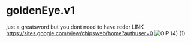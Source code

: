 # goldenEye.v1
just a greatsword but you dont need to have reder
LINK
 https://sites.google.com/view/chipsweb/home?authuser=0
![OIP (4) (1)](https://github.com/chip12618/goldenEye.v1/assets/108143896/0cfc1d83-82f5-4738-ae49-a90508d88d02)
